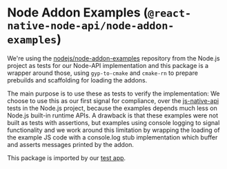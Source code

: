 # Node Addon Examples (`@react-native-node-api/node-addon-examples`)

We're using the [nodejs/node-addon-examples](https://github.com/nodejs/node-addon-examples) repository from the Node.js project as tests for our Node-API implementation and this package is a wrapper around those, using `gyp-to-cmake` and `cmake-rn` to prepare prebuilds and scaffolding for loading the addons.

The main purpose is to use these as tests to verify the implementation: We choose to use this as our first signal for compliance, over the [js-native-api](https://github.com/nodejs/node/tree/main/test/js-native-api) tests in the Node.js project, because the examples depends much less on Node.js built-in runtime APIs. A drawback is that these examples were not built as tests with assertions, but examples using console logging to signal functionality and we work around this limitation by wrapping the loading of the example JS code with a console.log stub implementation which buffer and asserts messages printed by the addon.

This package is imported by our [test app](../../apps/test-app).
